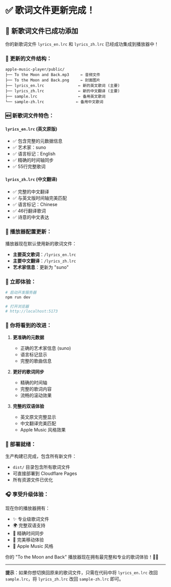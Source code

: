 # ✅ 歌词文件更新完成！

## 🎵 新歌词文件已成功添加

你的新歌词文件 `lyrics_en.lrc` 和 `lyrics_zh.lrc` 已经成功集成到播放器中！

### 📁 更新的文件结构：

```
apple-music-player/public/
├── To the Moon and Back.mp3     ← 音频文件
├── To the Moon and Back.png     ← 封面图片
├── lyrics_en.lrc               ← 新的英文歌词 (主要)
├── lyrics_zh.lrc               ← 新的中文翻译 (主要)
├── sample.lrc                  ← 备用英文歌词
└── sample-zh.lrc              ← 备用中文歌词
```

### 🆕 新歌词文件特色：

#### `lyrics_en.lrc` (英文原版)
- ✅ 包含完整的元数据信息
- ✅ 艺术家：suno
- ✅ 语言标记：English
- ✅ 精确的时间轴同步
- ✅ 55行完整歌词

#### `lyrics_zh.lrc` (中文翻译)
- ✅ 完整的中文翻译
- ✅ 与英文版时间轴完美匹配
- ✅ 语言标记：Chinese
- ✅ 46行翻译歌词
- ✅ 诗意的中文表达

### 🎨 播放器配置更新：

播放器现在默认使用新的歌词文件：
- **主要英文歌词**：`/lyrics_en.lrc`
- **主要中文翻译**：`/lyrics_zh.lrc`
- **艺术家信息**：更新为 "suno"

### 🚀 立即体验：

```bash
# 启动开发服务器
npm run dev

# 打开浏览器
# http://localhost:5173
```

### 🎵 你将看到的改进：

1. **更准确的元数据**
   - 正确的艺术家信息 (suno)
   - 语言标记显示
   - 完整的歌曲信息

2. **更好的歌词同步**
   - 精确的时间轴
   - 完整的歌词内容
   - 流畅的滚动效果

3. **完整的双语体验**
   - 英文原文完整显示
   - 中文翻译完美匹配
   - Apple Music 风格效果

### 📱 部署就绪：

生产构建已完成，包含所有新文件：
- `dist/` 目录包含所有歌词文件
- 可直接部署到 Cloudflare Pages
- 所有资源文件已优化

### 🎧 享受升级体验：

现在你的播放器拥有：
- ✨ 专业级歌词文件
- 🌍 完整双语支持
- 🎵 精确时间同步
- 📱 完美移动体验
- 🎨 Apple Music 风格

你的 "To the Moon and Back" 播放器现在拥有最完整和专业的歌词体验！🎵✨

---

**提示**：如果你想切换回原来的歌词文件，只需在代码中将 `lyrics_en.lrc` 改回 `sample.lrc`，将 `lyrics_zh.lrc` 改回 `sample-zh.lrc` 即可。
